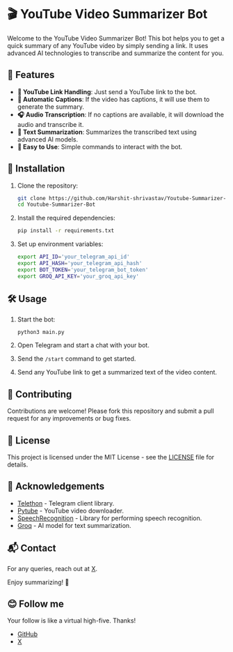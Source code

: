 # 🎬 YouTube Video Summarizer Bot

Welcome to the YouTube Video Summarizer Bot! This bot helps you to get a quick summary of any YouTube video by simply sending a link. It uses advanced AI technologies to transcribe and summarize the content for you.

## 🚀 Features

- **🎥 YouTube Link Handling**: Just send a YouTube link to the bot.
- **📜 Automatic Captions**: If the video has captions, it will use them to generate the summary.
- **🎧 Audio Transcription**: If no captions are available, it will download the audio and transcribe it.
- **📝 Text Summarization**: Summarizes the transcribed text using advanced AI models.
- **🤖 Easy to Use**: Simple commands to interact with the bot.

## 🔧 Installation

1. Clone the repository:

    ```bash
    git clone https://github.com/Harshit-shrivastav/Youtube-Summarizer-Bot.git
    cd Youtube-Summarizer-Bot
    ```

2. Install the required dependencies:

    ```bash
    pip install -r requirements.txt
    ```

3. Set up environment variables:

    ```bash
    export API_ID='your_telegram_api_id'
    export API_HASH='your_telegram_api_hash'
    export BOT_TOKEN='your_telegram_bot_token'
    export GROQ_API_KEY='your_groq_api_key'
    ```

## 🛠️ Usage

1. Start the bot:

    ```bash
    python3 main.py
    ```

2. Open Telegram and start a chat with your bot.
3. Send the `/start` command to get started.
4. Send any YouTube link to get a summarized text of the video content.

## 🤝 Contributing

Contributions are welcome! Please fork this repository and submit a pull request for any improvements or bug fixes.

## 📄 License

This project is licensed under the MIT License - see the [LICENSE](LICENSE) file for details.

## 🎉 Acknowledgements

- [Telethon](https://github.com/LonamiWebs/Telethon) - Telegram client library.
- [Pytube](https://github.com/pytube/pytube) - YouTube video downloader.
- [SpeechRecognition](https://github.com/Uberi/speech_recognition) - Library for performing speech recognition.
- [Groq](https://www.groq.com/) - AI model for text summarization.

## 📬 Contact

For any queries, reach out at [X](https://x.com/asynkronus).

Enjoy summarizing! 🚀
## 😊 Follow me
Your follow is like a virtual high-five. Thanks!
- [GitHub](https://github.com/Harshit-shrivastav)
- [X](https://x.com/asynkronus)
